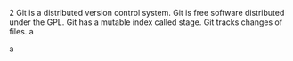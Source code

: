 2
Git is a distributed version control system.
Git is free software distributed under the GPL.
Git has a mutable index called stage.
Git tracks changes of files.
a


a
